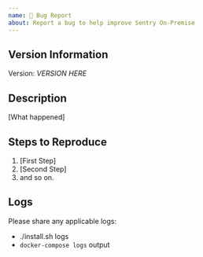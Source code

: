```yaml
---
name: 🐞 Bug Report
about: Report a bug to help improve Sentry On-Premise
---
```


## Version Information

Version: *VERSION HERE*


## Description

[What happened]

## Steps to Reproduce

1. [First Step]
2. [Second Step]
3. and so on.

## Logs

Please share any applicable logs:

- ./install.sh logs
- `docker-compose logs` output
